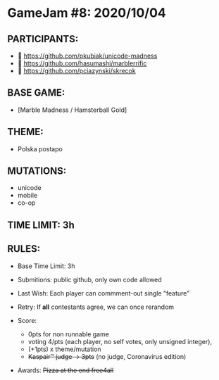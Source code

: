# GameJam #8: 2020/10/04 #

## PARTICIPANTS: ##
- :1st_place_medal: https://github.com/pkubiak/unicode-madness
- :2nd_place_medal: https://github.com/hasumashi/marblerrific
- :3rd_place_medal: https://github.com/pciazynski/skrecok
  
## BASE GAME: ##
- [Marble Madness / Hamsterball Gold]

## THEME: ##
- Polska postapo

## MUTATIONS: ##
- unicode
- mobile
- co-op

## TIME LIMIT: 3h ##

## RULES: ##
- Base Time Limit: 3h
- Submitions: public github, only own code allowed
- Last Wish: Each player can commment-out single "feature"
- Retry: If **all** contestants agree, we can once rerandom
   
- Score:
   - 0pts for non runnable game
   - voting 4/pts (each player, no self votes, only unsigned integer),
   - (+1pts) x theme/mutation
   - ~~Kaspair™ judge -> 3pts~~ (no judge, Coronavirus edition)

- Awards: ~~Pizza at the end free4all~~
